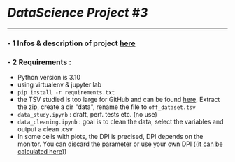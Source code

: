 # _DataScience Project #3_
<hr>

### - 1 Infos & description of project [here](https://openclassrooms.com/fr/paths/164/projects/628/assignment)
### - 2 Requirements :
- Python version is 3.10
- using virtualenv & jupyter lab
- `pip install -r requirements.txt`
- the TSV studied is too large for GitHub and can be found [here](https://s3-eu-west-1.amazonaws.com/static.oc-static.com/prod/courses/files/parcours-data-scientist/P2/fr.openfoodfacts.org.products.csv.zip). Extract the zip, create a dir "data", rename the file to `off_dataset.tsv`
- `data_study.ipynb` : draft, perf. tests etc. (no use)
- `data_cleaning.ipynb` : goal is to clean the data, select the variables and output a clean .csv
- In some cells with plots, the DPI is precised, DPI depends on the monitor. You can discard the parameter or use your own DPI (<a href="https://www.calculatorsoup.com/calculators/technology/ppi-calculator.php" target="blank">(it can be calculated here)</a>)

